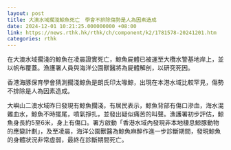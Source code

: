 ```yaml
---
layout: post
title: 大澳水域擱淺鯨魚死亡　學會不排除傷勢是人為因素造成
date: 2024-12-01 10:21:25.000000000 +08:00
link: https://news.rthk.hk/rthk/ch/component/k2/1781578-20241201.htm
categories: rthk
---
```


在大澳水域擱淺的鯨魚在凌晨證實死亡，鯨魚屍體已被運至大欖水警基地岸上，並以帆布覆蓋。漁護署人員與海洋公園獸醫將為屍體解剖，以研究死因。

香港海豚保育學會猜測擱淺鯨魚是朗氏印太喙鯨，出現在本港水域比較罕見，傷勢不排除是人為因素造成。

大嶼山二澳水域昨日發現有鯨魚擱淺，有居民表示，鯨魚背部有傷口滲血，海水混雜血水，鯨魚不時擺尾，噴氣掙扎，並發出疑似痛苦的叫聲。漁護署初步評估，鯨魚身長約5至6米，身上有傷口。署方啟動「香港水域內發現非本地棲息鯨豚動物的應變計劃」，及至凌晨，海洋公園獸醫為鯨魚麻醉作進一步診斷期間，發現鯨魚的身體狀況非常虛弱，最終在診斷期間死亡。
